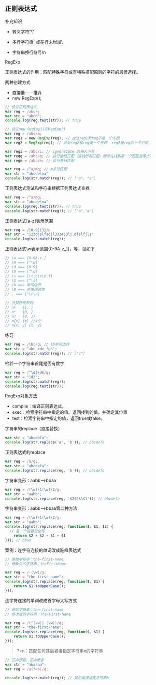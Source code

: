 ## 正则表达式



补充知识

- 转义字符"\\"

- 多行字符串` 或在行末增加\
- 字符串换行符号\n



RegExp

正则表达式的作用：匹配特殊字符或有特殊搭配原则的字符的最佳选择。



两种创建方式

- 直接量——推荐
- new RegExp();



```javascript
// 验证正则表达式
var reg = /abc/;
var str = "abcd";
console.log(reg.test(str)); // true
```

```javascript
// 验证new RegExp()和RegExp()
var reg = /abc/m;
var reg1 = new RegExp(reg); // 此处reg1和reg不是一个东西
var reg2 = RegExp(reg); // 此处reg2和reg是一个东西  reg2是reg的一个引用
```

```javascript
var regi = /abc/i; // ignoreCase 忽略大小写
var regg = /abc/g; // 执行全局匹配（查找所有匹配，而非在找到第一个匹配后停止）
var regm = /abc/m; // 执行多行匹配
```

```javascript
var reg = /^a/mg; // m多行匹配
var str = "abcde\na"
console.log(str.match(reg)); // ["a", "a"]
```

正则表达式测试和字符串根据正则表达式查找

```javascript
var reg = /^a/mg;
var str = "abcde\na"
console.log(reg.test(str)); // true
console.log(str.match(reg)); // ["a","a"]
```

正则表达式[a-z]表示范围

```javascript
var reg = /[0-9]{3}/g
var str = "123djslfsdjl332433lj;dfslfjls"
console.log(str.match(reg));
```

正则表达式\w表示范围{0-9A-z_]}，等，见如下

```javascript
// \w === [0-9A-z_]
// \W === [^\w]
// \d === [0-9]
// \D === [^\d]
// \s === [\t\n\r\v\f]
// \S === [^\s]
// \b === 单词边界
// \B === 非单词边界
// . === [^\r\n]

// 贪婪匹配原则
// n+   {1, }
// n*   {0, }
// n?   {0, 1}
// n{x} {x} //x个
// n{x, y} {x, y}
```

练习

```javascript
var reg = /\bc/g; // \b单词边界
var str = "abc cde fgh";
console.log(str.match(reg)); // ["c"]
```

检验一个字符串首尾是否有数字

```javascript
var reg = /^\d|\d$/g;
var str = "1d2";
console.log(str.match(reg));
console.log(reg.test(str));
```

RegExp对象方法

- compile：编译正则表达式。
- exec：检索字符串中指定的值。返回找到的值，并确定其位置
- test：检索字符串中指定的值，返回true或false。





字符串的replace（直接替换）

```javascript
var str = "abcdefa";
console.log(str.replace('a', 'b')); // bbcdefa
```

正则表达式的replace

```javascript
var reg = /a/g;
var str = "abcdefa";
console.log(str.replace(reg, 'b')); // bbcdefb
```

字符串变形：aabb-->bbaa

```javascript
var reg = /(\w)\1(\w)\2/g;
var str = "aabb";
console.log(str.replace(reg, '$2$2$1$1')); // bbcdefb
```

字符串变形：aabb-->bbaa第二种方法

```javascript
var reg = /(\w)\1(\w)\2/g;
var str = "aabb";
console.log(str.replace(reg, function($, $1, $2) { 
  // 第一个变量是全局
    return $2 + $2 + $1 + $1
})); // bbaa
```





案例：连字符连接的单词改成驼峰表达式

```javascript
// 原始字符串：the-first-name
// 修改后的字符串：theFirstName

var reg = /-(\w)/g;
var str = "the-first-name";
console.log(str.replace(reg, function($, $1) {
    return $1.toUpperCase();
}));
```

连字符连接的单词改成首字母大写方式

```javascript
// 原始字符串：the-first-name
// 修改后的字符串：The-First-Name

var reg = /(^(\w)|-(\w))/g;
var str = "the-first-name";
console.log(str.replace(reg, function($, $1) {
    return $1.toUpperCase();
}));
```



> ?=n：匹配任何其后紧接指定字符串n的字符串

```javascript
// 正向预查，正向断言
var str = "abaaaa";
var reg = /a(?=b)/g;

console.log(str.match(reg)); // 其后紧接指定字符串b
```




